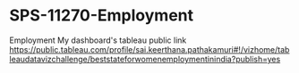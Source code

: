 # SPS-11270-Employment
Employment
My dashboard's tableau public link
https://public.tableau.com/profile/sai.keerthana.pathakamuri#!/vizhome/tableaudatavizchallenge/beststateforwomenemploymentinindia?publish=yes
